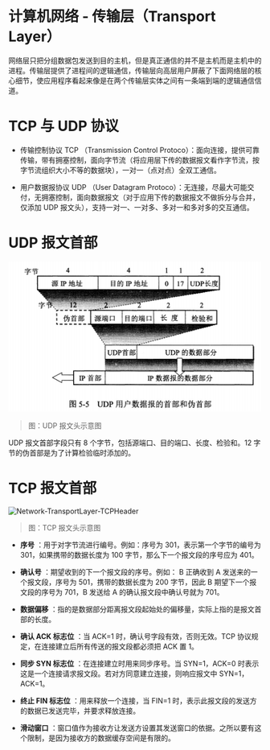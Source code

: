 # 计算机网络 - 传输层（Transport Layer）

网络层只把分组数据包发送到目的主机，但是真正通信的并不是主机而是主机中的进程。传输层提供了进程间的逻辑通信，传输层向高层用户屏蔽了下面网络层的核心细节，使应用程序看起来像是在两个传输层实体之间有一条端到端的逻辑通信信道。

# TCP 与 UDP 协议

- 传输控制协议 TCP （Transmission Control Protoco）：面向连接，提供可靠传输，带有拥塞控制，面向字节流（将应用层下传的数据报文看作字节流，按字节流组织大小不等的数据块），一对一（点对点）全双工通信。

- 用户数据报协议 UDP （User Datagram Protoco）：无连接，尽最大可能交付，无拥塞控制，面向数据报文（对于应用下传的数据报文不做拆分与合并，仅添加 UDP 报文头），支持一对一、一对多、多对一和多对多的交互通信。

# UDP 报文首部

![Network-TransportLayer-UDPHeader][Network-TransportLayer-UDPHeader]

> 图：UDP 报文头示意图

UDP 报文首部字段只有 8 个字节，包括源端口、目的端口、长度、检验和。12 字节的伪首部是为了计算检验临时添加的。

# TCP 报文首部

![Network-TransportLayer-TCPHeader][Network-TransportLayer-TCPHeader]

> 图：TCP 报文头示意图

- **序号** ：用于对字节流进行编号。例如：序号为 301，表示第一个字节的编号为 301，如果携带的数据长度为 100 字节，那么下一个报文段的序号应为 401。

- **确认号** ：期望收到的下一个报文段的序号。例如： B 正确收到 A 发送来的一个报文段，序号为 501，携带的数据长度为 200 字节，因此 B 期望下一个报文段的序号为 701，B 发送给 A 的确认报文段中确认号就为 701。

- **数据偏移** ：指的是数据部分距离报文段起始处的偏移量，实际上指的是报文首部的长度。

- **确认 ACK 标志位** ：当 ACK=1 时，确认号字段有效，否则无效。TCP 协议规定，在连接建立后所有传送的报文段都必须把 ACK 置 1。

- **同步 SYN 标志位** ：在连接建立时用来同步序号。当 SYN=1，ACK=0 时表示这是一个连接请求报文段。若对方同意建立连接，则响应报文中 SYN=1，ACK=1。

- **终止 FIN 标志位** ：用来释放一个连接，当 FIN=1 时，表示此报文段的发送方的数据已发送完毕，并要求释放连接。

- **滑动窗口** ：窗口值作为接收方让发送方设置其发送窗口的依据。之所以要有这个限制，是因为接收方的数据缓存空间是有限的。



[Network-TransportLayer-UDPHeader]: ../../images/Network-TransportLayer-UDPHeader.jpg

[Network-TransportLayer-TCPHeader]: ../../images/Network-TransportLayer-TCPHeader.jpg

<!-- EOF -->